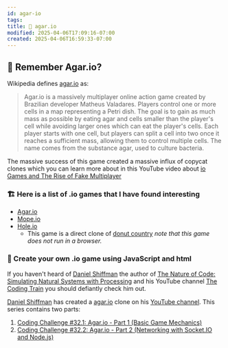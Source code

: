 ```yaml
---
id: agar-io
tags: 
title: 🏓 agar.io
modified: 2025-04-06T17:09:16-07:00
created: 2025-04-06T16:59:33-07:00
---
```


## 🏓 Remember Agar.io?

Wikipedia defines [agar.io](https://www.agar.io/#ffa) as:

> Agar.io is a massively multiplayer online action game created by Brazilian developer Matheus Valadares. Players control one or more cells in a map representing a Petri dish. The goal is to gain as much mass as possible by eating agar and cells smaller than the player's cell while avoiding larger ones which can eat the player's cells. Each player starts with one cell, but players can split a cell into two once it reaches a sufficient mass, allowing them to control multiple cells. The name comes from the substance agar, used to culture bacteria.

The massive success of this game created a massive influx of copycat clones which you can learn more about in this YouTube video about [io Games and The Rise of Fake Multiplayer](https://www.youtube.com/watch?v=YCqnD40Q5T8&t=29s)

### 🏗 Here is a list of .io games that I have found interesting

- [Agar.io](https://www.agar.io/#ffa)
- [Mope.io](https://mope.io/)
- [Hole.io](https://hole-io.com/)
  - This game is a direct clone of [donut country](http://donutcounty.com/) _note that this game does not run in a browser._

### 🍦 Create your own .io game using JavaScript and html

If you haven't heard of [Daniel Shiffman](https://shiffman.net/) the author of [The Nature of Code: Simulating Natural Systems with Processing](https://natureofcode.com/) and his YouTube channel [The Coding Train](https://thecodingtrain.com/) you should defiantly check him out.

[Daniel Shiffman](https://shiffman.net/) has created a [agar.io](https://www.agar.io/#ffa) clone on his [YouTube channel](https://www.youtube.com/watch?v=JXuxYMGe4KI). This series contains two parts:

1.  [Coding Challenge #32.1: Agar.io - Part 1 (Basic Game Mechanics)](https://www.youtube.com/watch?v=JXuxYMGe4KI)
2.  [Coding Challenge #32.2: Agar.io - Part 2 (Networking with Socket.IO and Node.js)](https://www.youtube.com/watch?v=ZjVyKXp9hec)

